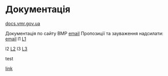 # Документація

[docs.vmr.gov.ua](https://docs.vmr.gov.ua)

Документація по сайту ВМР
[email](mailto:steven13@vmr.gov.ua?subject=</>)
Пропозиції та зауваження надсилати: [email](mailto:steven13@vmr.gov.ua?subject=<L1>)
l1 
[L1]

l2
[L2]
l3
[L3]


[L3]: [L2][L1]
 test
 
[link](/)

[L1]: /
[L2]: mailto:steven13@vmr.gov.ua?subject=
